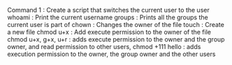 Command 1 : Create a script that switches the current user to the user
whoami : Print the current username
groups : Prints all the groups the current user is part of
chown : Changes the owner of the file
touch : Create a new file
chmod u+x : Add execute permission to the owner of the file
chmod u+x, g+x, u+r : adds execute permission to the owner and the group owner, and read permission to other users,
chmod +111 hello : adds execution permission to the owner, the group owner and the other users 

